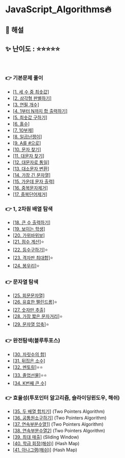 # JavaScript_Algorithms🔥

## 👀 해설

## ✨ 난이도 : ⭐⭐⭐⭐⭐

<br/>

### 👉 기본문제 풀이

- [\[1. 세 수 중 최솟값\]](https://blog.naver.com/tlsgkdals71/222653941363)
- [\[2. 삼각형 판별하기\]](https://blog.naver.com/tlsgkdals71/222653948128)
- [\[3. 연필 개수\]](https://blog.naver.com/tlsgkdals71/222654064793)
- [\[4. 1부터 N까지 합 출력하기\]](https://blog.naver.com/tlsgkdals71/222654402322)
- [\[5. 최솟값 구하기\]](https://blog.naver.com/tlsgkdals71/222654448743)
- [\[6. 홀수\]](https://blog.naver.com/tlsgkdals71/222654520628)
- [\[7. 10부제\]](https://blog.naver.com/tlsgkdals71/222655561266)
- [\[8. 일곱난쟁이\]](https://blog.naver.com/tlsgkdals71/222656579186)
- [\[9. A를 #으로\]](https://blog.naver.com/tlsgkdals71/222657482640)
- [\[10. 문자 찾기\]](https://blog.naver.com/tlsgkdals71/222657547188)
- [\[11. 대문자 찾기\]](https://blog.naver.com/tlsgkdals71/222659766100)
- [\[12. 대문자로 통일\]](https://blog.naver.com/tlsgkdals71/222660970889)
- [\[13. 대소문자 변환\]](https://blog.naver.com/tlsgkdals71/222660990676)
- [\[14. 가장 긴 문자열\]](https://blog.naver.com/tlsgkdals71/222661023852)
- [\[15. 가운데 문자 출력\]](https://blog.naver.com/tlsgkdals71/222661882371)
- [\[16. 중복문자제거\]](https://blog.naver.com/tlsgkdals71/222663171710)
- [\[17. 중복단어제거\]](https://blog.naver.com/tlsgkdals71/222663209700)

### 👉 1, 2차원 배열 탐색

- [\[18. 큰 수 출력하기\]](https://blog.naver.com/tlsgkdals71/222664266048)
- [\[19. 보이는 학생\]](https://blog.naver.com/tlsgkdals71/222664498075)
- [\[20. 가위바위보\]](https://blog.naver.com/tlsgkdals71/222665228842)
- [\[21. 점수 계산\]](https://blog.naver.com/tlsgkdals71/222666188525)⭐
- [\[22. 등수구하기\]](https://blog.naver.com/tlsgkdals71/222667284458)⭐
- [\[23. 격자판 최대합\]](https://blog.naver.com/tlsgkdals71/222668079694)⭐
- [\[24. 봉우리\]](https://blog.naver.com/tlsgkdals71/222669361685)⭐

### 👉 문자열 탐색

- [\[25. 회문문자열\]](https://blog.naver.com/tlsgkdals71/222669899059)
- [\[26. 유효한 팰린드롬\]](https://blog.naver.com/tlsgkdals71/222670684584)⭐
- [\[27. 숫자만 추출\]](https://blog.naver.com/tlsgkdals71/222671347981)
- [\[28. 가장 짧은 문자거리\]](https://blog.naver.com/tlsgkdals71/222672815649)⭐
- [\[29. 문자열 압축\]](https://blog.naver.com/tlsgkdals71/222673486996)⭐

### 👉 완전탐색(블루투포스)

- [\[30. 자릿수의 합\]](https://blog.naver.com/tlsgkdals71/222673896777)
- [\[31. 뒤집은 소수\]](https://blog.naver.com/tlsgkdals71/222675583280)
- [\[32. 멘토링\]](https://blog.naver.com/tlsgkdals71/222676457427)⭐⭐
- [\[33. 졸업선물\]](https://blog.naver.com/tlsgkdals71/222678874621)⭐⭐
- [\[34. K번째 큰 수\]](https://blog.naver.com/tlsgkdals71/222679384187)

### 👉 효율성(투포인터 알고리즘, 슬라이딩윈도우, 해쉬)

- [\[35. 두 배열 합치기\]](https://blog.naver.com/tlsgkdals71/222680167936) (Two Pointers Algorithm)
- [\[36. 공통원소구하기\]](https://blog.naver.com/tlsgkdals71/222680710634) (Two Pointers Algorithm)
- [\[37. 연속부분수열1\]](https://blog.naver.com/tlsgkdals71/222685467080) (Two Pointers Algorithm)
- [\[38. 연속부분수열2\]](https://blog.naver.com/tlsgkdals71/222686274415) (Two Pointers Algorithm)
- [\[39. 최대 매출\]](https://blog.naver.com/tlsgkdals71/222687537585) (Sliding Window)
- [\[40. 학급 회장(해쉬)\]](https://blog.naver.com/tlsgkdals71/222688113819) (Hash Map)
- [\[41. 아나그램(해쉬)\]](https://blog.naver.com/tlsgkdals71/222688535297) (Hash Map)
